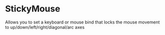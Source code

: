 # StickyMouse
Allows you to set a keyboard or mouse bind that locks the mouse movement to up/down/left/right/diagonal/arc axes
